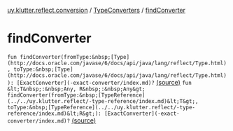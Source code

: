 [uy.klutter.reflect.conversion](../index.md) / [TypeConverters](index.md) / [findConverter](.)


# findConverter
`fun findConverter(fromType:&nbsp;[Type](http://docs.oracle.com/javase/6/docs/api/java/lang/reflect/Type.html), toType:&nbsp;[Type](http://docs.oracle.com/javase/6/docs/api/java/lang/reflect/Type.html)): [ExactConverter](-exact-converter/index.md)?` [(source)](https://github.com/kohesive/klutter/blob/master/reflect-core-jdk6/src/main/kotlin/uy/klutter/reflect/conversion/Converters.kt#L66)
`fun &lt;T&nbsp;:&nbsp;Any, R&nbsp;:&nbsp;Any&gt; findConverter(fromType:&nbsp;[TypeReference](../../uy.klutter.reflect/-type-reference/index.md)&lt;T&gt;, toType:&nbsp;[TypeReference](../../uy.klutter.reflect/-type-reference/index.md)&lt;R&gt;): [ExactConverter](-exact-converter/index.md)?` [(source)](https://github.com/kohesive/klutter/blob/master/reflect-core-jdk6/src/main/kotlin/uy/klutter/reflect/conversion/Converters.kt#L78)


